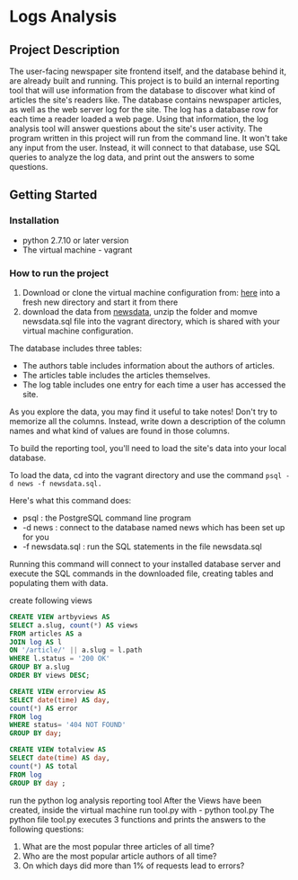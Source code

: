 # Logs Analysis
## Project Description
The user-facing newspaper site frontend itself, and the database behind it, are already built and running. This project is to build an internal reporting tool that will use information from the database to discover what kind of articles the site's readers like. The database contains newspaper articles, as well as the web server log for the site. The log has a database row for each time a reader loaded a web page. Using that information, the log analysis tool will answer questions about the site's user activity. The program written in this project will run from the command line. It won't take any input from the user. Instead, it will connect to that database, use SQL queries to analyze the log data, and print out the answers to some questions.

## Getting Started

### Installation
- python 2.7.10 or later version
- The virtual machine - vagrant

### How to run the project
1. Download or clone the virtual machine configuration from:
[here](https://github.com/udacity/fullstack-nanodegree-vm) into a fresh new directory and start it from there
2. download the data from [newsdata](https://d17h27t6h515a5.cloudfront.net/topher/2016/August/57b5f748_newsdata/newsdata.zip), unzip the folder and momve newsdata.sql file into the vagrant directory, which is shared with your virtual machine configuration.

The database includes three tables:

- The authors table includes information about the authors of articles.
- The articles table includes the articles themselves.
- The log table includes one entry for each time a user has accessed the site.

As you explore the data, you may find it useful to take notes! Don't try to memorize all the columns. Instead, write down a description of the column names and what kind of values are found in those columns.

To build the reporting tool, you'll need to load the site's data into your local database.

To load the data, cd into the vagrant directory and use the command ```psql -d news -f newsdata.sql.```

Here's what this command does:
- psql : the PostgreSQL command line program
- -d news : connect to the database named news which has been set up for you
- -f newsdata.sql : run the SQL statements in the file newsdata.sql

Running this command will connect to your installed database server and execute the SQL commands in the downloaded file, creating tables and populating them with data.

create following views
```sql
CREATE VIEW artbyviews AS
SELECT a.slug, count(*) AS views
FROM articles AS a
JOIN log AS l
ON '/article/' || a.slug = l.path
WHERE l.status = '200 OK'
GROUP BY a.slug
ORDER BY views DESC;
```

```sql
CREATE VIEW errorview AS
SELECT date(time) AS day,
count(*) AS error
FROM log
WHERE status= '404 NOT FOUND'
GROUP BY day;
```

```sql
CREATE VIEW totalview AS
SELECT date(time) AS day,
count(*) AS total
FROM log
GROUP BY day ;
```
run the python log analysis reporting tool
After the Views have been created, inside the virtual machine run tool.py with -
python tool.py
The python file tool.py executes 3 functions and prints the answers to the following questions:
1. What are the most popular three articles of all time?
2. Who are the most popular article authors of all time?
3. On which days did more than 1% of requests lead to errors?
